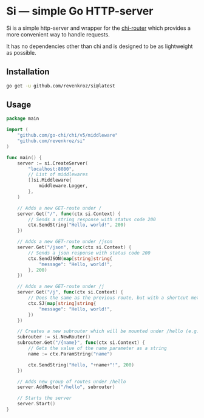 # Si — simple Go HTTP-server

Si is a simple http-server and wrapper for the [chi-router](https://github.com/go-chi/chi) which provides a more convenient way to handle requests.

It has no dependencies other than chi and is designed to be as lightweight as possible.

## Installation

```bash
go get -u github.com/revenkroz/si@latest
```
## Usage

```go
package main

import (
	"github.com/go-chi/chi/v5/middleware"
	"github.com/revenkroz/si"
)

func main() {
	server := si.CreateServer(
		"localhost:8080",
		// List of middlewares
		[]si.Middleware{
			middleware.Logger,
		},
	)

	// Adds a new GET-route under /
	server.Get("/", func(ctx si.Context) {
		// Sends a string response with status code 200
		ctx.SendString("Hello, world!", 200)
	})

	// Adds a new GET-route under /json
	server.Get("/json", func(ctx si.Context) {
		// Sends a json response with status code 200
		ctx.SendJSON(map[string]string{
			"message": "Hello, world!",
		}, 200)
	})

	// Adds a new GET-route under /j
	server.Get("/j", func(ctx si.Context) {
		// Does the same as the previous route, but with a shortcut method
		ctx.SJ(map[string]string{
			"message": "Hello, world!",
		})
	})

	// Creates a new subrouter which will be mounted under /hello (e.g. /hello/{name})
	subrouter := si.NewRouter()
	subrouter.Get("/{name}", func(ctx si.Context) {
		// Gets the value of the name parameter as a string
		name := ctx.ParamString("name")

		ctx.SendString("Hello, "+name+"!", 200)
	})

	// Adds new group of routes under /hello
	server.AddRoute("/hello", subrouter)

	// Starts the server
	server.Start()
}
```
